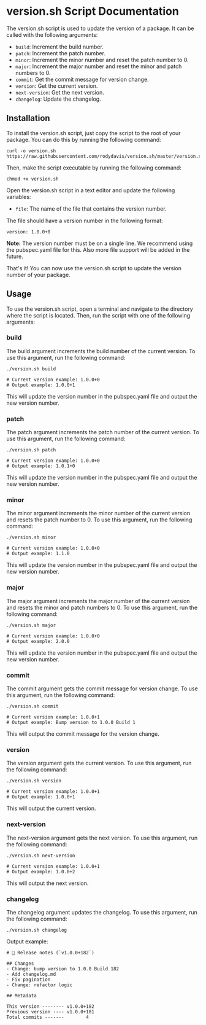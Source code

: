 # version.sh Script Documentation

The version.sh script is used to update the version of a package. It can be called with the following arguments:

- `build`: Increment the build number.
- `patch`: Increment the patch number.
- `minor`: Increment the minor number and reset the patch number to 0.
- `major`: Increment the major number and reset the minor and patch numbers to 0.
- `commit`: Get the commit message for version change.
- `version`: Get the current version.
- `next-version`: Get the next version.
- `changelog`: Update the changelog.

## Installation

To install the version.sh script, just copy the script to the root of your package. You can do this by running the following command:

```
curl -o version.sh https://raw.githubusercontent.com/rodydavis/version.sh/master/version.sh
```

Then, make the script executable by running the following command:

```
chmod +x version.sh
```

Open the version.sh script in a text editor and update the following variables:

- `file`: The name of the file that contains the version number.

The file should have a version number in the following format:

```
version: 1.0.0+0
```

**Note:** The version number must be on a single line.
We recommend using the pubspec.yaml file for this. Also more file support will be added in the future.

That's it! You can now use the version.sh script to update the version number of your package.

## Usage

To use the version.sh script, open a terminal and navigate to the directory where the script is located. Then, run the script with one of the following arguments:

### build

The build argument increments the build number of the current version. To use this argument, run the following command:

```
./version.sh build

# Current version example: 1.0.0+0
# Output example: 1.0.0+1
```

This will update the version number in the pubspec.yaml file and output the new version number.

### patch

The patch argument increments the patch number of the current version. To use this argument, run the following command:

```
./version.sh patch

# Current version example: 1.0.0+0
# Output example: 1.0.1+0
```

This will update the version number in the pubspec.yaml file and output the new version number.

### minor

The minor argument increments the minor number of the current version and resets the patch number to 0. To use this argument, run the following command:

```
./version.sh minor

# Current version example: 1.0.0+0
# Output example: 1.1.0
```

This will update the version number in the pubspec.yaml file and output the new version number.

### major

The major argument increments the major number of the current version and resets the minor and patch numbers to 0. To use this argument, run the following command:

```
./version.sh major

# Current version example: 1.0.0+0
# Output example: 2.0.0
```

This will update the version number in the pubspec.yaml file and output the new version number.

### commit

The commit argument gets the commit message for version change. To use this argument, run the following command:

```
./version.sh commit

# Current version example: 1.0.0+1
# Output example: Bump version to 1.0.0 Build 1
```

This will output the commit message for the version change.

### version

The version argument gets the current version. To use this argument, run the following command:

```
./version.sh version

# Current version example: 1.0.0+1
# Output example: 1.0.0+1
```

This will output the current version.

### next-version

The next-version argument gets the next version. To use this argument, run the following command:

```
./version.sh next-version

# Current version example: 1.0.0+1
# Output example: 1.0.0+2
```

This will output the next version.

### changelog

The changelog argument updates the changelog. To use this argument, run the following command:

```
./version.sh changelog
```

Output example:

```
# 🎁 Release notes (`v1.0.0+182`)

## Changes
- Change: bump version to 1.0.0 Build 182
- Add changelog.md
- Fix pagination
- Change: refactor logic

## Metadata

This version -------- v1.0.0+182
Previous version ---- v1.0.0+181
Total commits -------        4

```
